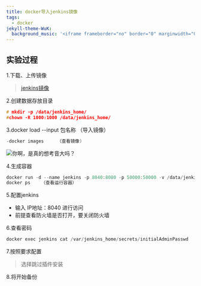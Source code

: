 ```yaml
---
title: docker导入jenkins镜像
tags:
  - docker
jekyll-theme-WuK:
  background_music: '<iframe frameborder="no" border="0" marginwidth="0" marginheight="0" width=100% height=86 src="//music.163.com/outchain/player?type=2&id=27876158&auto=0&height=66"></iframe>'
---
```


## 实验过程
1.下载、上传镜像
> [jenkins镜像](https://share.weiyun.com/v3Vb0cGD)

2.创建数据存放目录
```c
# mkdir -p /data/jenkins_home/
#chown -R 1000:1000 /data/jenkins_home/
```

3.docker load --input 包名称 （导入镜像）
```c
-docker images     （查看镜像)
```
![你啊，是真的想考音大吗？](https://i.loli.net/2020/12/26/pBT4SyzEKCicJ2O.gif)

4.生成容器
```c
docker run -d --name jenkins -p 8040:8080 -p 50000:50000 -v /data/jenkins_home:/var/jenkins_home jenkins/jenkins:2.222.3-centos
docker ps    （查看运行容器）
```

5.配置jenkins
- 输入 IP地址：8040 进行访问
- 前提查看防火墙是否打开，要关闭防火墙

6.查看密码
```c
docker exec jenkins cat /var/jenkins_home/secrets/initialAdminPasswd
```

7.按照要求配置
> 选择跳过插件安装

8.将开始备份
